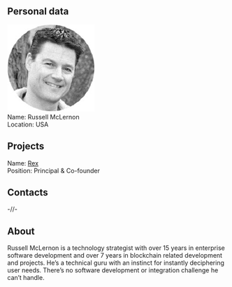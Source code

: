 ## Personal data
![russell mclernon photo](photo/russell_mclernon.jpg)  
Name:   Russell McLernon  
Location: USA  
## Projects 
Name: [Rex](../projects/rex.md)  
Position: Principal & Co-founder   
## Contacts
-//-
## About
Russell McLernon is a technology strategist with over 15 years in enterprise software development and over 7 years in blockchain related development and projects. He’s a technical guru with an instinct for instantly deciphering user needs. There’s no software development or integration challenge he can’t handle.
